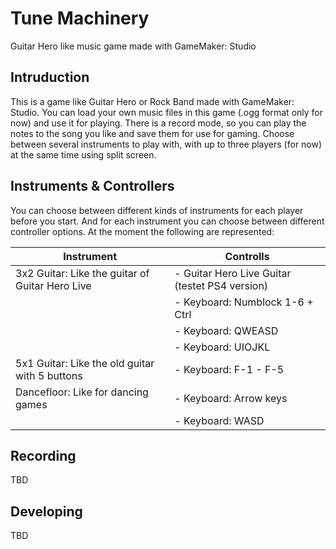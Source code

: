 # Tune Machinery

Guitar Hero like music game made with GameMaker: Studio

## Intruduction

This is a game like Guitar Hero or Rock Band made with GameMaker: Studio.
You can load your own music files in this game (.ogg format only for now) and use it for playing.
There is a record mode, so you can play the notes to the song you like and save them for use for gaming.
Choose between several instruments to play with, with up to three players (for now) at the same time using split screen.

## Instruments & Controllers
You can choose between different kinds of instruments for each player before you start.
And for each instrument you can choose between different controller options.
At the moment the following are represented:

|Instrument|Controlls|
|----------|---------|
|3x2 Guitar: Like the guitar of Guitar Hero Live|- Guitar Hero Live Guitar (testet PS4 version)|
|          |- Keyboard: Numblock 1-6 + Ctrl|
|          |- Keyboard: QWEASD|
|          |- Keyboard: UIOJKL|
|5x1 Guitar: Like the old guitar with 5 buttons|- Keyboard: F-1 - F-5|
|Dancefloor: Like for dancing games|- Keyboard: Arrow keys|
|          |- Keyboard: WASD|


## Recording
TBD

## Developing
TBD


